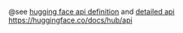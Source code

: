 @see [hugging face api definition](https://ai.google.dev/tutorials/rest_quickstart[gemini](Gemini)) and 
[detailed api](https://huggingface.co/docs/api-inference/detailed_parameters)
https://huggingface.co/docs/hub/api
